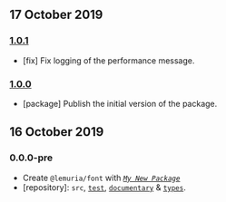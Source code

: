 ## 17 October 2019

### [1.0.1](https://github.com/kumarikandam/font/compare/v1.0.0...v1.0.1)

- [fix] Fix logging of the performance message.

### [1.0.0](https://github.com/kumarikandam/font/compare/v0.0.0-pre...v1.0.0)

- [package] Publish the initial version of the package.

## 16 October 2019

### 0.0.0-pre

- Create `@lemuria/font` with _[`My New Package`](https://mnpjs.org)_
- [repository]: `src`, [`test`](https://contexttesting.com), [`documentary`](https://readme.page) & [`types`](https://typedef.page).